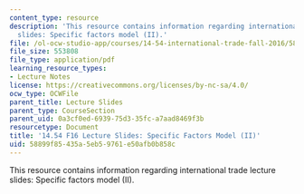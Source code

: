 ```yaml
---
content_type: resource
description: 'This resource contains information regarding international trade lecture
  slides: Specific factors model (II).'
file: /ol-ocw-studio-app/courses/14-54-international-trade-fall-2016/58899f85435a5eb59761e50afb0b858c_MIT14_54F16_Lecture_12.pdf
file_size: 553808
file_type: application/pdf
learning_resource_types:
- Lecture Notes
license: https://creativecommons.org/licenses/by-nc-sa/4.0/
ocw_type: OCWFile
parent_title: Lecture Slides
parent_type: CourseSection
parent_uid: 0a3cf0ed-6939-75d3-35fc-a7aad8469f3b
resourcetype: Document
title: '14.54 F16 Lecture Slides: Specific Factors Model (II)'
uid: 58899f85-435a-5eb5-9761-e50afb0b858c
---
```

This resource contains information regarding international trade lecture slides: Specific factors model (II).